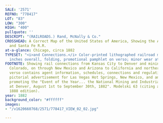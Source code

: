 ```yaml
---
SALE: '2571'
REFNO: "778417"
LOT: "83"
LOW: "300"
HIGH: "400"
pullquote: ''
DESCRIPT: "(RAILROADS.) Rand, McNally & Co."
CROSSHEAD: A Correct Map of the United States of America, Showing the Atchison, Topeka
  and Santa Fe R.R.
at-a-glance: Chicago, circa 1882
TYPESET: "<i>and Connections.</i> Color-printed lithographed railroad map. 15½x27½
  inches overall, folding, promotional pamphlet on verso; minor wear at fold intersections."
FOOTNOTE: Showing rail connections from Kansas City to Denver and mining towns in
  Colorado, on through New Mexico and Arizona to California and northern Mexico. Pamphlet
  verso contains agent information, schedules, connections and regulations, a large
  pictorial advertisement for Las Vegas Hot Springs, New Mexico, and another pictorial
  promoting the "Event of the Year... the National Mining and Industrial Exposition
  at Denver, August 1st to September 30th, 1882". Modelski 63 (citing a slightly different
  1888 edition).
year: 1882
background_color: "#ffffff"
images:
- "/v1620660768/2571/778417_VIEW_02_02.jpg"

---
```

